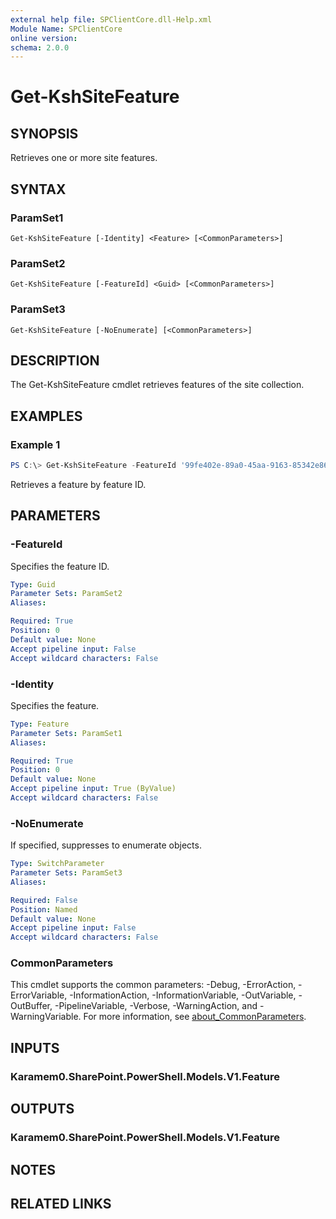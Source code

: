 ```yaml
---
external help file: SPClientCore.dll-Help.xml
Module Name: SPClientCore
online version:
schema: 2.0.0
---
```


# Get-KshSiteFeature

## SYNOPSIS
Retrieves one or more site features.

## SYNTAX

### ParamSet1
```
Get-KshSiteFeature [-Identity] <Feature> [<CommonParameters>]
```

### ParamSet2
```
Get-KshSiteFeature [-FeatureId] <Guid> [<CommonParameters>]
```

### ParamSet3
```
Get-KshSiteFeature [-NoEnumerate] [<CommonParameters>]
```

## DESCRIPTION
The Get-KshSiteFeature cmdlet retrieves features of the site collection.

## EXAMPLES

### Example 1
```powershell
PS C:\> Get-KshSiteFeature -FeatureId '99fe402e-89a0-45aa-9163-85342e865dc8'
```

Retrieves a feature by feature ID.

## PARAMETERS

### -FeatureId
Specifies the feature ID.

```yaml
Type: Guid
Parameter Sets: ParamSet2
Aliases:

Required: True
Position: 0
Default value: None
Accept pipeline input: False
Accept wildcard characters: False
```

### -Identity
Specifies the feature.

```yaml
Type: Feature
Parameter Sets: ParamSet1
Aliases:

Required: True
Position: 0
Default value: None
Accept pipeline input: True (ByValue)
Accept wildcard characters: False
```

### -NoEnumerate
If specified, suppresses to enumerate objects.

```yaml
Type: SwitchParameter
Parameter Sets: ParamSet3
Aliases:

Required: False
Position: Named
Default value: None
Accept pipeline input: False
Accept wildcard characters: False
```

### CommonParameters
This cmdlet supports the common parameters: -Debug, -ErrorAction, -ErrorVariable, -InformationAction, -InformationVariable, -OutVariable, -OutBuffer, -PipelineVariable, -Verbose, -WarningAction, and -WarningVariable. For more information, see [about_CommonParameters](http://go.microsoft.com/fwlink/?LinkID=113216).

## INPUTS

### Karamem0.SharePoint.PowerShell.Models.V1.Feature

## OUTPUTS

### Karamem0.SharePoint.PowerShell.Models.V1.Feature

## NOTES

## RELATED LINKS
